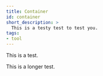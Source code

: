 ```yaml
---
title: Container
id: container
short_description: >
  This is a testy test to test you.
tags:
- tool
---
```

This is a test. 

This is a longer test.
